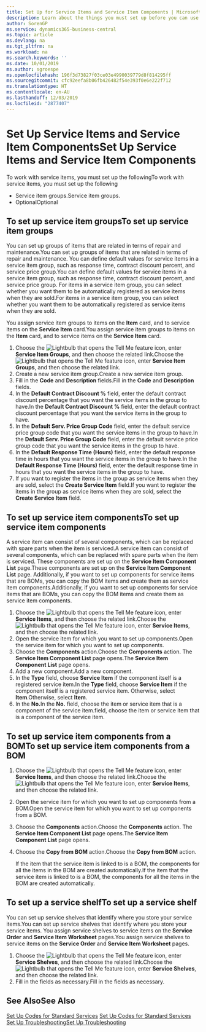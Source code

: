 ```yaml
---
title: Set Up for Service Items and Service Item Components | Microsoft Docs
description: Learn about the things you must set up before you can use service items, including default values such as response time, contract discount percent, and service price group.
author: SorenGP
ms.service: dynamics365-business-central
ms.topic: article
ms.devlang: na
ms.tgt_pltfrm: na
ms.workload: na
ms.search.keywords: ''
ms.date: 10/01/2019
ms.author: sgroespe
ms.openlocfilehash: 196f3d73827f03ce03e4990039779d8f814295ff
ms.sourcegitcommit: cfc92eefa8b06fb426482f54e393f0e6e222f712
ms.translationtype: HT
ms.contentlocale: en-AU
ms.lasthandoff: 12/03/2019
ms.locfileid: "2877407"
---
```

# <a name="set-up-service-items-and-service-item-components"></a><span data-ttu-id="fc657-103">Set Up Service Items and Service Item Components</span><span class="sxs-lookup"><span data-stu-id="fc657-103">Set Up Service Items and Service Item Components</span></span>
<span data-ttu-id="fc657-104">To work with service items, you must set up the following</span><span class="sxs-lookup"><span data-stu-id="fc657-104">To work with service items, you must set up the following</span></span>

* <span data-ttu-id="fc657-105">Service item groups.</span><span class="sxs-lookup"><span data-stu-id="fc657-105">Service item groups.</span></span>
* <span data-ttu-id="fc657-106">Optional</span><span class="sxs-lookup"><span data-stu-id="fc657-106">Optional</span></span>

## <a name="to-set-up-service-item-groups"></a><span data-ttu-id="fc657-107">To set up service item groups</span><span class="sxs-lookup"><span data-stu-id="fc657-107">To set up service item groups</span></span>
<span data-ttu-id="fc657-108">You can set up groups of items that are related in terms of repair and maintenance.</span><span class="sxs-lookup"><span data-stu-id="fc657-108">You can set up groups of items that are related in terms of repair and maintenance.</span></span> <span data-ttu-id="fc657-109">You can define default values for service items in a service item group, such as response time, contract discount percent, and service price group.</span><span class="sxs-lookup"><span data-stu-id="fc657-109">You can define default values for service items in a service item group, such as response time, contract discount percent, and service price group.</span></span> <span data-ttu-id="fc657-110">For items in a service item group, you can select whether you want them to be automatically registered as service items when they are sold.</span><span class="sxs-lookup"><span data-stu-id="fc657-110">For items in a service item group, you can select whether you want them to be automatically registered as service items when they are sold.</span></span>  

<span data-ttu-id="fc657-111">You assign service item groups to items on the **Item** card, and to service items on the **Service Item** card.</span><span class="sxs-lookup"><span data-stu-id="fc657-111">You assign service item groups to items on the **Item** card, and to service items on the **Service Item** card.</span></span>  

1. <span data-ttu-id="fc657-112">Choose the ![Lightbulb that opens the Tell Me feature](media/ui-search/search_small.png "Tell me what you want to do") icon, enter **Service Item Groups**, and then choose the related link.</span><span class="sxs-lookup"><span data-stu-id="fc657-112">Choose the ![Lightbulb that opens the Tell Me feature](media/ui-search/search_small.png "Tell me what you want to do") icon, enter **Service Item Groups**, and then choose the related link.</span></span>  
2. <span data-ttu-id="fc657-113">Create a new service item group.</span><span class="sxs-lookup"><span data-stu-id="fc657-113">Create a new service item group.</span></span>  
3. <span data-ttu-id="fc657-114">Fill in the **Code** and **Description** fields.</span><span class="sxs-lookup"><span data-stu-id="fc657-114">Fill in the **Code** and **Description** fields.</span></span>  
4. <span data-ttu-id="fc657-115">In the **Default Contract Discount %** field, enter the default contract discount percentage that you want the service items in the group to have.</span><span class="sxs-lookup"><span data-stu-id="fc657-115">In the **Default Contract Discount %** field, enter the default contract discount percentage that you want the service items in the group to have.</span></span>  
5. <span data-ttu-id="fc657-116">In the **Default Serv. Price Group Code** field, enter the default service price group code that you want the service items in the group to have.</span><span class="sxs-lookup"><span data-stu-id="fc657-116">In the **Default Serv. Price Group Code** field, enter the default service price group code that you want the service items in the group to have.</span></span>  
6. <span data-ttu-id="fc657-117">In the **Default Response Time (Hours)** field, enter the default response time in hours that you want the service items in the group to have.</span><span class="sxs-lookup"><span data-stu-id="fc657-117">In the **Default Response Time (Hours)** field, enter the default response time in hours that you want the service items in the group to have.</span></span>  
7. <span data-ttu-id="fc657-118">If you want to register the items in the group as service items when they are sold, select the **Create Service Item** field.</span><span class="sxs-lookup"><span data-stu-id="fc657-118">If you want to register the items in the group as service items when they are sold, select the **Create Service Item** field.</span></span>  

## <a name="to-set-up-service-item-components"></a><span data-ttu-id="fc657-119">To set up service item components</span><span class="sxs-lookup"><span data-stu-id="fc657-119">To set up service item components</span></span>
<span data-ttu-id="fc657-120">A service item can consist of several components, which can be replaced with spare parts when the item is serviced.</span><span class="sxs-lookup"><span data-stu-id="fc657-120">A service item can consist of several components, which can be replaced with spare parts when the item is serviced.</span></span> <span data-ttu-id="fc657-121">These components are set up on the **Service Item Component List** page.</span><span class="sxs-lookup"><span data-stu-id="fc657-121">These components are set up on the **Service Item Component List** page.</span></span> <span data-ttu-id="fc657-122">Additionally, if you want to set up components for service items that are BOMs, you can copy the BOM items and create them as service item components.</span><span class="sxs-lookup"><span data-stu-id="fc657-122">Additionally, if you want to set up components for service items that are BOMs, you can copy the BOM items and create them as service item components.</span></span>

1. <span data-ttu-id="fc657-123">Choose the ![Lightbulb that opens the Tell Me feature](media/ui-search/search_small.png "Tell me what you want to do") icon, enter **Service Items**, and then choose the related link.</span><span class="sxs-lookup"><span data-stu-id="fc657-123">Choose the ![Lightbulb that opens the Tell Me feature](media/ui-search/search_small.png "Tell me what you want to do") icon, enter **Service Items**, and then choose the related link.</span></span>
2. <span data-ttu-id="fc657-124">Open the service item for which you want to set up components.</span><span class="sxs-lookup"><span data-stu-id="fc657-124">Open the service item for which you want to set up components.</span></span>  
3. <span data-ttu-id="fc657-125">Choose the **Components** action.</span><span class="sxs-lookup"><span data-stu-id="fc657-125">Choose the **Components** action.</span></span> <span data-ttu-id="fc657-126">The **Service Item Component List** page opens.</span><span class="sxs-lookup"><span data-stu-id="fc657-126">The **Service Item Component List** page opens.</span></span>  
4. <span data-ttu-id="fc657-127">Add a new component.</span><span class="sxs-lookup"><span data-stu-id="fc657-127">Add a new component.</span></span>  
5. <span data-ttu-id="fc657-128">In the **Type** field, choose **Service Item** if the component itself is a registered service item.</span><span class="sxs-lookup"><span data-stu-id="fc657-128">In the **Type** field, choose **Service Item** if the component itself is a registered service item.</span></span> <span data-ttu-id="fc657-129">Otherwise, select **Item**.</span><span class="sxs-lookup"><span data-stu-id="fc657-129">Otherwise, select **Item**.</span></span>  
6. <span data-ttu-id="fc657-130">In the **No.**</span><span class="sxs-lookup"><span data-stu-id="fc657-130">In the **No.**</span></span> <span data-ttu-id="fc657-131">field, choose the item or service item that is a component of the service item.</span><span class="sxs-lookup"><span data-stu-id="fc657-131">field, choose the item or service item that is a component of the service item.</span></span>  

## <a name="to-set-up-service-item-components-from-a-bom"></a><span data-ttu-id="fc657-132">To set up service item components from a BOM</span><span class="sxs-lookup"><span data-stu-id="fc657-132">To set up service item components from a BOM</span></span>
1.  <span data-ttu-id="fc657-133">Choose the ![Lightbulb that opens the Tell Me feature](media/ui-search/search_small.png "Tell me what you want to do") icon, enter **Service Items**, and then choose the related link.</span><span class="sxs-lookup"><span data-stu-id="fc657-133">Choose the ![Lightbulb that opens the Tell Me feature](media/ui-search/search_small.png "Tell me what you want to do") icon, enter **Service Items**, and then choose the related link.</span></span>  
2. <span data-ttu-id="fc657-134">Open the service item for which you want to set up components from a BOM.</span><span class="sxs-lookup"><span data-stu-id="fc657-134">Open the service item for which you want to set up components from a BOM.</span></span>  
3. <span data-ttu-id="fc657-135">Choose the **Components** action.</span><span class="sxs-lookup"><span data-stu-id="fc657-135">Choose the **Components** action.</span></span> <span data-ttu-id="fc657-136">The **Service Item Component List** page opens.</span><span class="sxs-lookup"><span data-stu-id="fc657-136">The **Service Item Component List** page opens.</span></span>  
4. <span data-ttu-id="fc657-137">Choose the **Copy from BOM** action.</span><span class="sxs-lookup"><span data-stu-id="fc657-137">Choose the **Copy from BOM** action.</span></span>  

    <span data-ttu-id="fc657-138">If the item that the service item is linked to is a BOM, the components for all the items in the BOM are created automatically.</span><span class="sxs-lookup"><span data-stu-id="fc657-138">If the item that the service item is linked to is a BOM, the components for all the items in the BOM are created automatically.</span></span>  

## <a name="to-set-up-a-service-shelf"></a><span data-ttu-id="fc657-139">To set up a service shelf</span><span class="sxs-lookup"><span data-stu-id="fc657-139">To set up a service shelf</span></span>
<span data-ttu-id="fc657-140">You can set up service shelves that identify where you store your service items.</span><span class="sxs-lookup"><span data-stu-id="fc657-140">You can set up service shelves that identify where you store your service items.</span></span> <span data-ttu-id="fc657-141">You assign service shelves to service items on the **Service Order** and **Service Item Worksheet** pages.</span><span class="sxs-lookup"><span data-stu-id="fc657-141">You assign service shelves to service items on the **Service Order** and **Service Item Worksheet** pages.</span></span>  

1. <span data-ttu-id="fc657-142">Choose the ![Lightbulb that opens the Tell Me feature](media/ui-search/search_small.png "Tell me what you want to do") icon, enter **Service Shelves**, and then choose the related link.</span><span class="sxs-lookup"><span data-stu-id="fc657-142">Choose the ![Lightbulb that opens the Tell Me feature](media/ui-search/search_small.png "Tell me what you want to do") icon, enter **Service Shelves**, and then choose the related link.</span></span>
2. <span data-ttu-id="fc657-143">Fill in the fields as necessary.</span><span class="sxs-lookup"><span data-stu-id="fc657-143">Fill in the fields as necessary.</span></span>

## <a name="see-also"></a><span data-ttu-id="fc657-144">See Also</span><span class="sxs-lookup"><span data-stu-id="fc657-144">See Also</span></span>
<span data-ttu-id="fc657-145">[Set Up Codes for Standard Services](service-how-setup-service-coding.md) </span><span class="sxs-lookup"><span data-stu-id="fc657-145">[Set Up Codes for Standard Services](service-how-setup-service-coding.md) </span></span>  
[<span data-ttu-id="fc657-146">Set Up Troubleshooting</span><span class="sxs-lookup"><span data-stu-id="fc657-146">Set Up Troubleshooting</span></span>](service-how-setup-troubleshooting.md)
